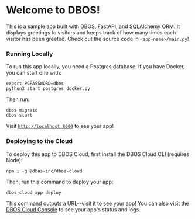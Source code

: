 # Welcome to DBOS!

This is a sample app built with DBOS, FastAPI, and SQLAlchemy ORM.
It displays greetings to visitors and keeps track of how many times each visitor has been greeted.
Check out the source code in `<app-name>/main.py`!

### Running Locally

To run this app locally, you need a Postgres database.
If you have Docker, you can start one with:

```shell
export PGPASSWORD=dbos
python3 start_postgres_docker.py
```

Then run:

```shell
dbos migrate
dbos start
```

Visit [`http://localhost:8000`](http://localhost:8000) to see your app!

### Deploying to the Cloud

To deploy this app to DBOS Cloud, first install the DBOS Cloud CLI (requires Node):

```shell
npm i -g @dbos-inc/dbos-cloud
```

Then, run this command to deploy your app:

```shell
dbos-cloud app deploy
```

This command outputs a URL--visit it to see your app!
You can also visit the [DBOS Cloud Console](https://console.dbos.dev/) to see your app's status and logs.